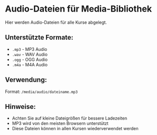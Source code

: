 # Audio-Dateien für Media-Bibliothek

Hier werden Audio-Dateien für alle Kurse abgelegt.

## Unterstützte Formate:
- `.mp3` - MP3 Audio
- `.wav` - WAV Audio  
- `.ogg` - OGG Audio
- `.m4a` - M4A Audio

## Verwendung:
Format: `/media/audio/dateiname.mp3`

## Hinweise:
- Achten Sie auf kleine Dateigrößen für bessere Ladezeiten
- MP3 wird von den meisten Browsern unterstützt
- Diese Dateien können in allen Kursen wiederverwendet werden
